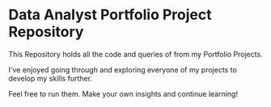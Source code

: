 # Data Analyst Portfolio Project Repository

This Repository holds all the code and queries of from my Portfolio Projects. 

I've enjoyed going through and exploring everyone of my projects to develop my skills further.

Feel free to run them. Make your own insights and continue learning!
